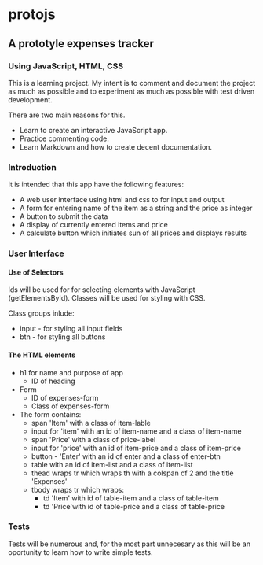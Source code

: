 # protojs

## A prototyle expenses tracker

### Using JavaScript, HTML, CSS

This is a learning project. My intent is to comment and document the project as much as possible and to experiment as much as possible with test driven development.

There are two main reasons for this.

* Learn to create an interactive JavaScript app.
* Practice commenting code.
* Learn Markdown and how to create decent documentation.

### Introduction

It is intended that this app have the following features:

* A web user interface using html and css to for input and output
* A form for entering name of the item as a string and the price as integer
* A button to submit the data
* A display of currently entered items and price 
* A calculate button which initiates sun of all prices and displays results

### User Interface

#### Use of Selectors
Ids will be used for for selecting elements with JavaScript (getElementsById).
Classes will be used for styling with CSS.

Class groups inlude:
* input - for styling all input fields
* btn - for styling all buttons 
#### The HTML elements
* h1 for name and purpose of app
    - ID of heading
* Form 
    - ID of expenses-form
    - Class of expenses-form
* The form contains:
    - span 'Item' with a class of item-lable
    - input for 'item' with an id of item-name and a class of item-name 
    - span 'Price' with a class of price-label
    - input for 'price' with an id of item-price and a class of item-price
    - button - 'Enter' with an id of enter and a class of enter-btn
    - table with an id of item-list and a class of item-list
    - thead wraps tr which wraps th with a colspan of 2 and the title 'Expenses'
    - tbody wraps tr which wraps:
        - td 'Item' with id of table-item and a class of table-item
        - td 'Price'with id of table-price and a class of table-price

### Tests
Tests will be numerous and, for the most part unnecesary as this will be an oportunity to learn how to write simple tests.


